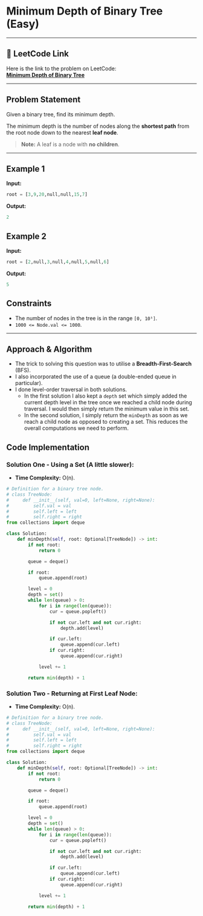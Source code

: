 # Minimum Depth of Binary Tree (Easy)

---

## 🔗 LeetCode Link

Here is the link to the problem on LeetCode:  
[**Minimum Depth of Binary Tree**](https://leetcode.com/problems/minimum-depth-of-binary-tree/)

---

## Problem Statement

Given a binary tree, find its minimum depth.

The minimum depth is the number of nodes along the **shortest path** from the root node down to the nearest **leaf node**.

> **Note:** A leaf is a node with **no children**.

---

## **Example 1**

**Input:**

```python
root = [3,9,20,null,null,15,7]
```

**Output:**

```python
2
```

## **Example 2**

**Input:**

```python
root = [2,null,3,null,4,null,5,null,6]
```

**Output:**

```python
5
```

## Constraints

- The number of nodes in the tree is in the range `[0, 10⁵]`.
- `1000 <= Node.val <= 1000`.

---

## Approach & Algorithm

- The trick to solving this question was to utilise a **Breadth-First-Search** (BFS).
- I also incorporated the use of a queue (a double-ended queue in particular).
- I done level-order traversal in both solutions.
  - In the first solution I also kept a `depth` set which simply added the current depth level in the tree once we reached a child node during traversal. I would then simply return the minimum value in this set.
  - In the second solution, I simply return the `minDepth` as soon as we reach a child node as opposed to creating a set. This reduces the overall computations we need to perform.

## Code Implementation

### Solution One - Using a Set (A little slower):

- **Time Complexity:** O(n).

```python
# Definition for a binary tree node.
# class TreeNode:
#     def __init__(self, val=0, left=None, right=None):
#         self.val = val
#         self.left = left
#         self.right = right
from collections import deque

class Solution:
    def minDepth(self, root: Optional[TreeNode]) -> int:
        if not root:
            return 0

        queue = deque()

        if root:
            queue.append(root)

        level = 0
        depth = set()
        while len(queue) > 0:
            for i in range(len(queue)):
                cur = queue.popleft()

                if not cur.left and not cur.right:
                    depth.add(level)

                if cur.left:
                    queue.append(cur.left)
                if cur.right:
                    queue.append(cur.right)

            level += 1

        return min(depth) + 1
```

### Solution Two - Returning at First Leaf Node:

- **Time Complexity:** O(n).

```python
# Definition for a binary tree node.
# class TreeNode:
#     def __init__(self, val=0, left=None, right=None):
#         self.val = val
#         self.left = left
#         self.right = right
from collections import deque

class Solution:
    def minDepth(self, root: Optional[TreeNode]) -> int:
        if not root:
            return 0

        queue = deque()

        if root:
            queue.append(root)

        level = 0
        depth = set()
        while len(queue) > 0:
            for i in range(len(queue)):
                cur = queue.popleft()

                if not cur.left and not cur.right:
                    depth.add(level)

                if cur.left:
                    queue.append(cur.left)
                if cur.right:
                    queue.append(cur.right)

            level += 1

        return min(depth) + 1
```
